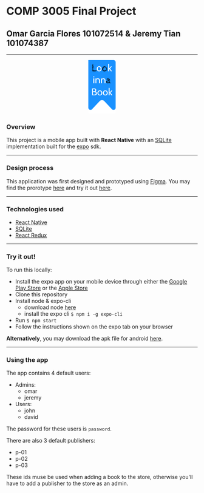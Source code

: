 # COMP 3005 Final Project
## Omar Garcia Flores 101072514 & Jeremy Tian 101074387

---

<p align="center">
  <img src="./assets/img/main-logo.png" height="140" title="hover text">
</p>

### Overview

This project is a mobile app built with **React Native** with an [SQLite](https://github.com/andpor/react-native-sqlite-storage) implementation built for the [expo](https://docs.expo.io/versions/latest/sdk/sqlite/) sdk. 

---

### Design process 

This application was first designed and prototyped using [Figma](https://figma.com). You may find the prorotype [here](https://www.figma.com/file/VA3LQFYdFW0mpyqoXBKwQ3/Look-Inna-Book?node-id=0%3A1) and try it out [here](https://www.figma.com/proto/VA3LQFYdFW0mpyqoXBKwQ3/Look-Inna-Book?node-id=18%3A2&viewport=498%2C395%2C0.2058638036251068&scaling=min-zoom).

---

### Technologies used

- [React Native](https://reactnative.dev/)
- [SQLite](https://docs.expo.io/versions/latest/sdk/sqlite/)
- [React Redux](https://redux.js.org/)

---

### Try it out! 

To run this locally: 

- Install the expo app on your mobile device through either the [Google Play Store](https://play.google.com/store/apps/details?id=host.exp.exponent&hl=en_CA) or the [Apple Store](https://apps.apple.com/us/app/expo-client/id982107779)
- Clone this repository
- Install node & expo-cli 
  - download node [here](https://nodejs.org/en/download/)
  - install the expo cli `$ npm i -g expo-cli`
- Run `$ npm start`
- Follow the instructions shown on the expo tab on your browser

**Alternatively**, you may download the apk file for android [here](https://omarflores.dev/3005project.apk).

---

### Using the app

The app contains 4 default users: 

- Admins:
  - omar
  - jeremy
- Users:
  - john
  - david

The password for these users is `password`.

There are also 3 default publishers: 

- p-01
- p-02
- p-03

These ids muse be used when adding a book to the store, otherwise you'll have to add a publisher to the store as an admin.
